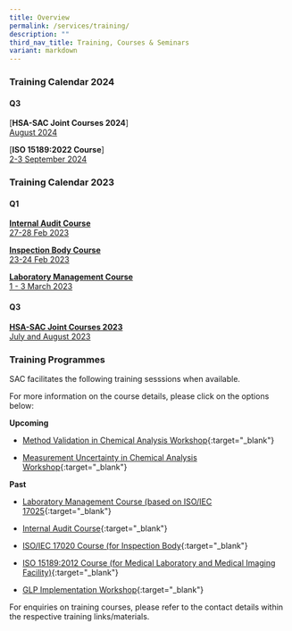 ```yaml
---
title: Overview
permalink: /services/training/
description: ""
third_nav_title: Training, Courses & Seminars
variant: markdown
---
```

### Training Calendar 2024

#### Q3


[**HSA-SAC Joint Courses 2024**]<br>[August 2024](https://staging-lite.d6jmx6van1tbf.amplifyapp.com/services/training-courses-and-seminars/permalink/)

[**ISO 15189:2022 Course**]<br>[2-3 September 2024](https://staging-lite.d6jmx6van1tbf.amplifyapp.com/iso-15189-2022-course/)


### Training Calendar 2023

#### Q1

[**Internal Audit Course**<br>27-28 Feb 2023](/services/training/ia-course-feb-2023/)

[**Inspection Body Course**<br>23-24 Feb 2023](/services/training/ia-course-feb-2023/)

[**Laboratory Management Course**<br>1 - 3 March 2023](/services/training/lab-mgt-course-mar2023/)

#### Q3


[**HSA-SAC Joint Courses 2023**<br>July and August 2023](/services/training/hsa-sac-joint/)



### Training Programmes

SAC facilitates the following training sesssions when available.

For more information on the course details, please click on the options below:



**Upcoming**

* [Method Validation in Chemical Analysis Workshop](/files/Training/MV-(chemical)-workshop.pdf){:target="_blank"}



* [Measurement Uncertainty in Chemical Analysis Workshop](/files/Training/MU-(chemical)-workshop.pdf){:target="_blank"}


**Past**
* [Laboratory Management Course (based on ISO/IEC 17025](/files/Training/Course-Objectives-LM.pdf){:target="_blank"}

* [Internal Audit Course](/files/Training/Course-Objectives-IA.pdf){:target="_blank"}

* [ISO/IEC 17020 Course (for Inspection Body](/files/Training/ISO-17020-Course.pdf){:target="_blank"}

* [ISO 15189:2012 Course (for Medical Laboratory and Medical Imaging Facility)](/files/Training/ISO-15189-Course-Overview-June-2013.pdf){:target="_blank"}

* [GLP Implementation Workshop](/files/Training/GLP-Implementation-Workshop.pdf){:target="_blank"}

For enquiries on training courses, please refer to the contact details within the respective training links/materials.